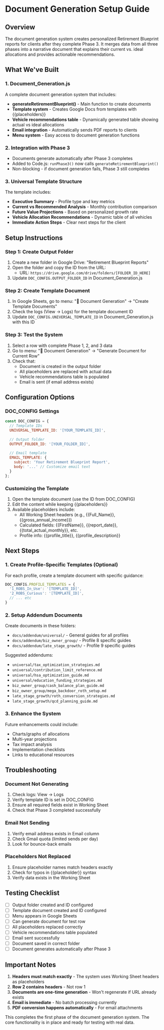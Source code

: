 # Document Generation Setup Guide

## Overview

The document generation system creates personalized Retirement Blueprint reports for clients after they complete Phase 3. It merges data from all three phases into a narrative document that explains their current vs. ideal allocations and provides actionable recommendations.

## What We've Built

### 1. Document_Generation.js
A complete document generation system that includes:
- **generateRetirementBlueprint()** - Main function to create documents
- **Template system** - Creates Google Docs from templates with {{placeholders}}
- **Vehicle recommendations table** - Dynamically generated table showing actual vs ideal allocations
- **Email integration** - Automatically sends PDF reports to clients
- **Menu system** - Easy access to document generation functions

### 2. Integration with Phase 3
- Documents generate automatically after Phase 3 completes
- Added to Code.js: `runPhase3()` now calls `generateRetirementBlueprint()`
- Non-blocking - if document generation fails, Phase 3 still completes

### 3. Universal Template Structure
The template includes:
- **Executive Summary** - Profile type and key metrics
- **Current vs Recommended Analysis** - Monthly contribution comparison
- **Future Value Projections** - Based on personalized growth rate
- **Vehicle Allocation Recommendations** - Dynamic table of all vehicles
- **Immediate Action Steps** - Clear next steps for the client

## Setup Instructions

### Step 1: Create Output Folder
1. Create a new folder in Google Drive: "Retirement Blueprint Reports"
2. Open the folder and copy the ID from the URL:
   - URL: `https://drive.google.com/drive/folders/[FOLDER_ID_HERE]`
3. Update `DOC_CONFIG.OUTPUT_FOLDER_ID` in Document_Generation.js

### Step 2: Create Template Document
1. In Google Sheets, go to menu: "📄 Document Generation" → "Create Template Documents"
2. Check the logs (View → Logs) for the template document ID
3. Update `DOC_CONFIG.UNIVERSAL_TEMPLATE_ID` in Document_Generation.js with this ID

### Step 3: Test the System
1. Select a row with complete Phase 1, 2, and 3 data
2. Go to menu: "📄 Document Generation" → "Generate Document for Current Row"
3. Check that:
   - Document is created in the output folder
   - All placeholders are replaced with actual data
   - Vehicle recommendations table is populated
   - Email is sent (if email address exists)

## Configuration Options

### DOC_CONFIG Settings
```javascript
const DOC_CONFIG = {
  // Template IDs
  UNIVERSAL_TEMPLATE_ID: '[YOUR_TEMPLATE_ID]',
  
  // Output folder
  OUTPUT_FOLDER_ID: '[YOUR_FOLDER_ID]',
  
  // Email template
  EMAIL_TEMPLATE: {
    subject: 'Your Retirement Blueprint Report',
    body: '...' // Customize email text
  }
};
```

### Customizing the Template
1. Open the template document (use the ID from DOC_CONFIG)
2. Edit the content while keeping {{placeholders}}
3. Available placeholders include:
   - All Working Sheet headers (e.g., {{Full_Name}}, {{gross_annual_income}})
   - Calculated fields: {{FirstName}}, {{report_date}}, {{total_actual_monthly}}, etc.
   - Profile info: {{profile_title}}, {{profile_description}}

## Next Steps

### 1. Create Profile-Specific Templates (Optional)
For each profile, create a template document with specific guidance:
```javascript
DOC_CONFIG.PROFILE_TEMPLATES = {
  '1_ROBS_In_Use': '[TEMPLATE_ID]',
  '2_ROBS_Curious': '[TEMPLATE_ID]',
  // ... etc
}
```

### 2. Setup Addendum Documents
Create documents in these folders:
- `docs/addendum/universal/` - General guides for all profiles
- `docs/addendum/biz_owner_group/` - Profile 8 specific guides
- `docs/addendum/late_stage_growth/` - Profile 9 specific guides

Suggested addendums:
- `universal/tax_optimization_strategies.md`
- `universal/contribution_limit_reference.md`
- `universal/hsa_optimization_guide.md`
- `universal/education_funding_strategies.md`
- `biz_owner_group/cash_balance_plan_guide.md`
- `biz_owner_group/mega_backdoor_roth_setup.md`
- `late_stage_growth/roth_conversion_strategies.md`
- `late_stage_growth/qcd_planning_guide.md`

### 3. Enhance the System
Future enhancements could include:
- Charts/graphs of allocations
- Multi-year projections
- Tax impact analysis
- Implementation checklists
- Links to educational resources

## Troubleshooting

### Document Not Generating
1. Check logs: View → Logs
2. Verify template ID is set in DOC_CONFIG
3. Ensure all required fields exist in Working Sheet
4. Check that Phase 3 completed successfully

### Email Not Sending
1. Verify email address exists in Email column
2. Check Gmail quota (limited sends per day)
3. Look for bounce-back emails

### Placeholders Not Replaced
1. Ensure placeholder names match headers exactly
2. Check for typos in {{placeholder}} syntax
3. Verify data exists in the Working Sheet

## Testing Checklist

- [ ] Output folder created and ID configured
- [ ] Template document created and ID configured
- [ ] Menu appears in Google Sheets
- [ ] Can generate document for test row
- [ ] All placeholders replaced correctly
- [ ] Vehicle recommendations table populated
- [ ] Email sent successfully
- [ ] Document saved in correct folder
- [ ] Document generates automatically after Phase 3

## Important Notes

1. **Headers must match exactly** - The system uses Working Sheet headers as placeholders
2. **Row 2 contains headers** - Not row 1
3. **Documents are one-time generation** - Won't regenerate if URL already exists
4. **Email is immediate** - No batch processing currently
5. **PDF conversion happens automatically** - For email attachments

This completes the first phase of the document generation system. The core functionality is in place and ready for testing with real data.